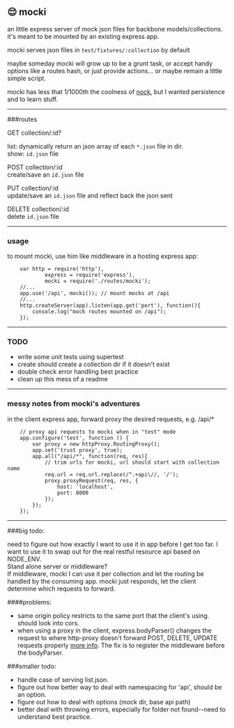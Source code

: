 ## 😌  mocki
an little express server of mock json files for backbone models/collections. it's meant to be mounted by an existing
express app.

mocki serves json files in `test/fixtures/:collection` by default

maybe someday mocki will grow up to be a grunt task, or accept handy options like a routes hash, or just provide actions...  or maybe remain a little simple script. 

mocki has less that 1/1000th the coolness of [nock](https://github.com/flatiron/nock), but I wanted persistence and to learn stuff. 

---------------

###routes

GET collection/:id?  

list: dynamically return an json array of each `*.json` file in dir.  
show: `id.json` file

POST collection/:id  
create/save an `id.json` file

PUT collection/:id  
update/save an `id.json` file and reflect back the json sent
	
DELETE collection/:id  
delete `id.json` file


---------------

### usage

to mount mocki, use him like middleware in a hosting express app:

		var http = require('http'),
				express = require('express'),
				mocki = require('./routes/mocki');
		//...
		app.use('/api', mocki()); // mount mocks at /api
		//...
		http.createServer(app).listen(app.get('port'), function(){
			console.log("mock routes mounted on /api");
		});

-----------------
### TODO

- write some unit tests using supertest
- create should create a collection dir if it doesn't exist
- double check error handling best practice
- clean up this mess of a readme

-----------------

### messy notes from mocki's adventures

in the client express app, forward proxy the desired requests, e.g. /api/*
		
		// proxy api requests to mocki when in "test" mode
		app.configure('test', function () {	
			var proxy = new httpProxy.RoutingProxy();
			app.set('trust proxy', true);
			app.all("/api/*", function(req, res){
				// trim urls for mocki, url should start with collection name
				req.url = req.url.replace(/^.+api\//, '/');
				proxy.proxyRequest(req, res, {
					host: 'localhost',
					port: 8000
				});
			});
		});


---------------

###big todo:

need to figure out how exactly I want to use it in app before I get too far. 
 I want to use it to swap out for the real restful resource api based on NODE_ENV.  
 Stand alone server or middleware?  
 If middleware, mocki I can use it per collection and let the routing be handled by the consuming app. mocki just responds, let the client determine which requests to forward.

####problems:

- same origin policy restricts to the same port that the client's using. should look into cors.
- when using a proxy in the client, express.bodyParser() changes the request to where http-proxy doesn't forward POST, DELETE, UPDATE requests properly [more info](https://github.com/nodejitsu/node-http-proxy/issues/180). The fix is to register the middleware before the bodyParser.

###smaller todo: 

- handle case of serving list.json.
- figure out how better way to deal with namespacing for 'api', should be an option.
- figure out how to deal with options (mock dir, base api path)
- better deal with throwing errors, especially for folder not found--need to understand best practice.